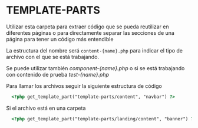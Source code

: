 # TEMPLATE-PARTS

Utilizar esta carpeta para extraer código que se pueda reutilizar en diferentes páginas o para directamente separar las secciones de una página para tener un código más entendible

La estructura del nombre será `content-{name}.php` para indicar el tipo de archivo con el que se está trabajando. 

Se puede utilizar también *component-{name}.php* o si se está trabajando con contenido de prueba *test-{name}.php*

Para llamar los archivos seguir la siguiente estructura de código

```html
  <?php get_template_part("template-parts/content", "navbar") ?>
```

Si el archivo está en una carpeta 

```html
  <?php get_template_part("template-parts/landing/content", "banner") ?>
```